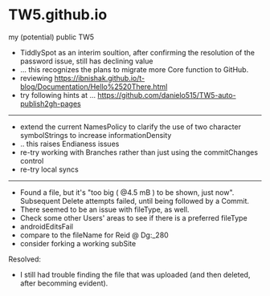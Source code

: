 # TW5.github.io
my (potential) public TW5

* TiddlySpot as an interim soultion, after confirming the resolution of the password issue, still has declining value
* ... this recognizes the plans to migrate more Core function to GitHub.
* reviewing https://ibnishak.github.io/t-blog/Documentation/Hello%2520There.html
* try following hints at ... https://github.com/danielo515/TW5-auto-publish2gh-pages
<hr>

* extend the current NamesPolicy to clarify the use of two character symbolStrings to increase informationDensity
* .. this raises Endianess issues
* re-try working with Branches rather than just using the commitChanges control
* re-try local syncs
<hr>

* Found a file, but it's "too big ( @4.5 mB ) to be shown, just now".  Subsequent Delete attempts failed, until being followed by a Commit.
* There seemed to be an issue with fileType, as well.
* Check some other Users' areas to see if there is a preferred fileType
* androidEditsFail
* compare to the fileName for Reid @ Dg:_280
* consider forking a working subSite

Resolved:

* I still had trouble finding the file that was uploaded (and then deleted, after becomming evident).
